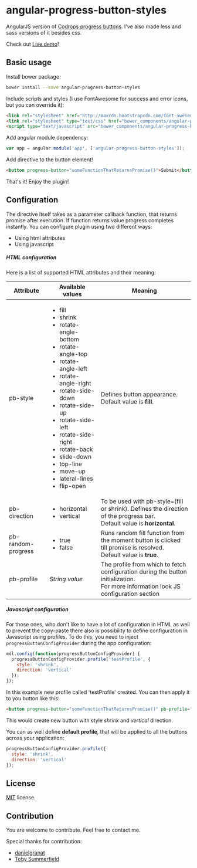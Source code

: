 # angular-progress-button-styles
AngularJS version of <a href="https://github.com/codrops/ProgressButtonStyles" target="_blank">Codrops progress buttons</a>.
I've also made less and sass versions of it besides css.

Check out <a href="http://lugovsky.github.io/angular-progress-button-styles/example.html" target="_blank">Live demo</a>!

Basic usage
---------------
Install bower package:
```bash
bower install --save angular-progress-button-styles
```
Include scripts and styles (I use FontAwesome for success and error icons, but you can override it):
```html
<link rel="stylesheet" href="http://maxcdn.bootstrapcdn.com/font-awesome/4.3.0/css/font-awesome.min.css">
<link rel="stylesheet" type="text/css" href="bower_components/angular-progress-button-styles/dist/angular-progress-button-styles.min.css">
<script type="text/javascript" src="bower_components/angular-progress-button-styles/dist/angular-progress-button-styles.min.js"></script>
```
Add angular module dependency:
```javascript
var app = angular.module('app', ['angular-progress-button-styles']);
```
Add directive to the button element!
```html
<button progress-button="someFunctionThatReturnsPromise()">Submit</button>
```

That's it! Enjoy the plugin!

Configuration
-------------
The directive itself takes as a parameter callback function, that returns promise after execution. If function returns value progress completes instantly.
You can configure plugin using two different ways:
* Using html attributes
* Using javascript

##### HTML configuration
Here is a list of supported HTML attributes and their meaning:

| Attribute | Available values | Meaning |
|---|---|---------|
| pb-style | <ul><li>fill</li><li>shrink</li><li>rotate-angle-bottom</li><li>rotate-angle-top</li><li>rotate-angle-left</li><li>rotate-angle-right</li><li>rotate-side-down</li><li>rotate-side-up</li><li>rotate-side-left</li><li>rotate-side-right</li><li>rotate-back</li><li>slide-down</li><li>top-line</li><li>move-up</li><li>lateral-lines</li><li>flip-open</li></ul> | Defines button appearance. Default value is <b>fill</b>. |
| pb-direction | <ul><li>horizontal</li><li>vertical</li></ul> | To be used with pb-style=(fill or shrink). Defines the direction of the progress bar.<br/> Default value is <b>horizontal</b>. |
| pb-random-progress | <ul><li>true</li><li>false</li></ul> | Runs random fill function from the moment button is clicked till promise is resolved.<br/> Default value is <b>true</b>. |
| pb-profile | _String value_ | The profile from which to fetch configuration during the button initialization.<br/> For more information look JS configuration section |
 
##### Javascript configuration
For those ones, who don't like to have a lot of configuration in HTML as well to prevent the copy-paste there also is possibility to define configuration in Javascript using profiles.
To do this, you need to inject `progressButtonConfigProvider` during the app configuration:
```javascript
mdl.config(function(progressButtonConfigProvider) {
  progressButtonConfigProvider.profile('testProfile', {
    style: 'shrink',
    direction: 'vertical'
  });
});
```
In this example new profile called 'testProfile' created. You can then apply it to you button like this:
```html
<button progress-button="someFunctionThatReturnsPromise()" pb-profile="testProfile">Submit</button>
```
This would create new button with style _shrink_ and _vertical_ direction.

You can as well define <b>default profile</b>, that will be applied to all the buttons across your application:
```javascript
progressButtonConfigProvider.profile({
  style: 'shrink',
  direction: 'vertical'
});
```

License
-------------
<a href="http://opensource.org/licenses/MIT" target="_blank">MIT</a> license.

Contribution
-------------
You are welcome to contribute. Feel free to contact me.

Special thanks for contribution:
* [danielgranat](https://github.com/danielgranat)
* [Toby Summerfield](https://github.com/digitalgears)

